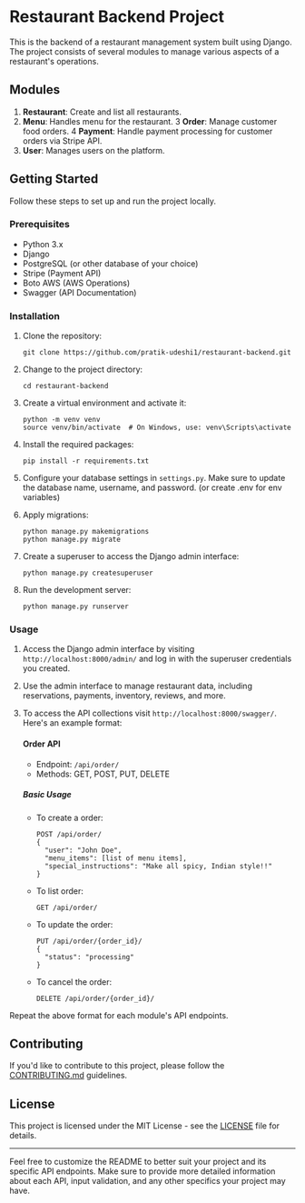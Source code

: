 # Restaurant Backend Project

This is the backend of a restaurant management system built using Django. The project consists of several modules to manage various aspects of a restaurant's operations.

## Modules

1. **Restaurant**: Create and list all restaurants.
2. **Menu**: Handles menu for the restaurant.
3  **Order**: Manage customer food orders.
4  **Payment**: Handle payment processing for customer orders via Stripe API.
5. **User**: Manages users on the platform.

## Getting Started

Follow these steps to set up and run the project locally.

### Prerequisites

- Python 3.x
- Django
- PostgreSQL (or other database of your choice)
- Stripe (Payment API)
- Boto AWS (AWS Operations)
- Swagger (API Documentation)

### Installation

1. Clone the repository:

   ```
   git clone https://github.com/pratik-udeshi1/restaurant-backend.git
   ```

2. Change to the project directory:

   ```
   cd restaurant-backend
   ```

3. Create a virtual environment and activate it:

   ```
   python -m venv venv
   source venv/bin/activate  # On Windows, use: venv\Scripts\activate
   ```

4. Install the required packages:

   ```
   pip install -r requirements.txt
   ```

5. Configure your database settings in `settings.py`. Make sure to update the database name, username, and password. (or create .env for env variables)

6. Apply migrations:

   ```
   python manage.py makemigrations
   python manage.py migrate
   ```

7. Create a superuser to access the Django admin interface:

   ```
   python manage.py createsuperuser
   ```

8. Run the development server:

   ```
   python manage.py runserver
   ```

### Usage

1. Access the Django admin interface by visiting `http://localhost:8000/admin/` and log in with the superuser credentials you created.

2. Use the admin interface to manage restaurant data, including reservations, payments, inventory, reviews, and more.

3. To access the API collections visit `http://localhost:8000/swagger/`. Here's an example format:

   #### Order API

   - Endpoint: `/api/order/`
   - Methods: GET, POST, PUT, DELETE

   ##### Basic Usage

   - To create a order:
     ```
     POST /api/order/
     {
       "user": "John Doe",
       "menu_items": [list of menu items],
       "special_instructions": "Make all spicy, Indian style!!"
     }
     ```

   - To list order:
     ```
     GET /api/order/
     ```

   - To update the order:
     ```
     PUT /api/order/{order_id}/
     {
       "status": "processing"
     }
     ```

   - To cancel the order:
     ```
     DELETE /api/order/{order_id}/
     ```

Repeat the above format for each module's API endpoints.

## Contributing

If you'd like to contribute to this project, please follow the [CONTRIBUTING.md](CONTRIBUTING.md) guidelines.

## License

This project is licensed under the MIT License - see the [LICENSE](LICENSE) file for details.

---

Feel free to customize the README to better suit your project and its specific API endpoints. Make sure to provide more detailed information about each API, input validation, and any other specifics your project may have.